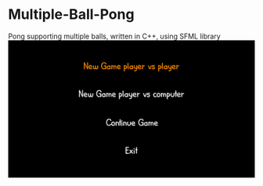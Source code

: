 # Multiple-Ball-Pong
Pong supporting multiple balls, written in C++, using SFML library
![well](pong.gif)
